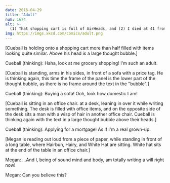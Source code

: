 ```yaml
---
date: 2016-04-29
title: "Adult"
num: 1674
alt: >-
  (1) That shopping cart is full of AirHeads, and (2) I died at 41 from what the AirHeads company spokesperson called 'probably natural causes.'
img: https://imgs.xkcd.com/comics/adult.png
---
```

[Cueball is holding onto a shopping cart more than half filled with items looking quite similar. Above his head is a large thought bubble.]

Cueball (thinking): Haha, look at me grocery shopping! I'm such an adult.

[Cueball is standing, arms in his sides, in front of a sofa with a price tag. He is thinking again, this time the frame of the panel is the lower part of the thought bubble, as there is no frame around the text in the "bubble".]

Cueball (thinking): Buying a sofa! Ooh, look how domestic I am!

[Cueball is sitting in an office chair. at a desk, leaning in over it while writing something. The desk is filled with office items, and on the opposite side of the desk sits a man with a wisp of hair in another office chair. Cueball is thinking again with the text in a large thought bubble above their heads.]

Cueball (thinking): Applying for a mortgage! As if I'm a real grown-up.

[Megan is reading out loud from a piece of paper, while standing in front of a long table, where Hairbun, Hairy, and White Hat are sitting. White hat sits at the end of the table in an office chair.]

Megan: ...And I, being of sound mind and body, am totally writing a will right now!

Megan: Can you believe this?